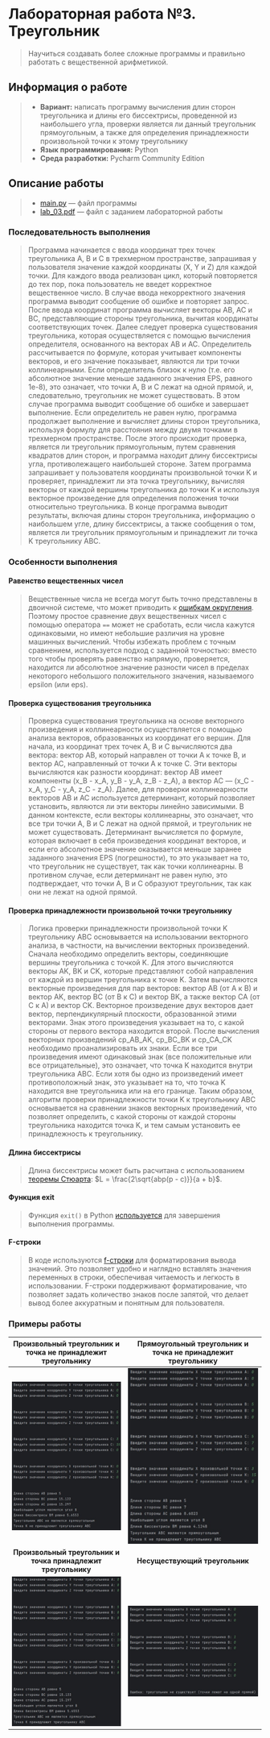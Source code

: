 # Лабораторная работа №3. Треугольник

> Научиться создавать более сложные программы и правильно работать с вещественной арифметикой.

## Информация о работе
> - **Вариант:** написать программу вычисления длин сторон треугольника и длины его биссектрисы, проведенной из наибольшего угла, проверки является ли данный треугольник прямоугольным, а также для определения принадлежности произвольной точки к этому треугольнику
> - **Язык программирования:** Python
> - **Среда разработки:** Pycharm Community Edition

## Описание работы
> - [main.py](https://github.com/Kori-Tamashi/bmstu/blob/first_semester/first_semester/programming/lab_03/code/main.py) — файл программы
> - [lab_03.pdf](https://github.com/Kori-Tamashi/bmstu/blob/first_semester/first_semester/programming/lab_03/documents/lab_03.pdf) — файл с заданием лабораторной работы

### Последовательность выполнения

> Программа начинается с ввода координат трех точек треугольника A, B и C в трехмерном пространстве, запрашивая у пользователя значение каждой координаты (X, Y и Z) для каждой точки. Для каждого ввода реализован цикл, который повторяется до тех пор, пока пользователь не введет корректное вещественное число. В случае ввода некорректного значения программа выводит сообщение об ошибке и повторяет запрос. После ввода координат программа вычисляет векторы AB, AC и BC, представляющие стороны треугольника, вычитая координаты соответствующих точек. Далее следует проверка существования треугольника, которая осуществляется с помощью вычисления определителя, основанного на векторах AB и AC. Определитель рассчитывается по формуле, которая учитывает компоненты векторов, и его значение показывает, являются ли три точки коллинеарными. Если определитель близок к нулю (т.е. его абсолютное значение меньше заданного значения EPS, равного 1e-8), это означает, что точки A, B и C лежат на одной прямой, и, следовательно, треугольник не может существовать. В этом случае программа выводит сообщение об ошибке и завершает выполнение. Если определитель не равен нулю, программа продолжает выполнение и вычисляет длины сторон треугольника, используя формулу для расстояния между двумя точками в трехмерном пространстве. После этого происходит проверка, является ли треугольник прямоугольным, путем сравнения квадратов длин сторон, и программа находит длину биссектрисы угла, противолежащего наибольшей стороне. Затем программа запрашивает у пользователя координаты произвольной точки K и проверяет, принадлежит ли эта точка треугольнику, вычисляя векторы от каждой вершины треугольника до точки K и используя векторное произведение для определения положения точки относительно треугольника. В конце программа выводит результаты, включая длины сторон треугольника, информацию о наибольшем угле, длину биссектрисы, а также сообщения о том, является ли треугольник прямоугольным и принадлежит ли точка K треугольнику ABC.

### Особенности выполнения

#### Равенство вещественных чисел

> Вещественные числа не всегда могут быть точно представлены в двоичной системе, что может приводить к [ошибкам округления](https://ru.stackoverflow.com/questions/887818/%D0%9A%D0%B0%D0%BA-%D0%BF%D1%80%D0%BE%D0%B2%D0%B5%D1%80%D0%B8%D1%82%D1%8C-%D0%BD%D0%B0-%D1%80%D0%B0%D0%B2%D0%BD%D0%BE%D1%81%D1%82%D1%8C-%D0%B4%D0%B2%D0%B0-%D0%B2%D0%B5%D1%89%D0%B5%D1%81%D1%82%D0%B2%D0%B5%D0%BD%D0%BD%D1%8B%D1%85-%D1%87%D0%B8%D1%81%D0%BB%D0%B0-%D0%B2-%D1%8F%D0%B7%D1%8B%D0%BA%D0%B5-%D0%A1%D0%B8). Поэтому простое сравнение двух вещественных чисел с помощью оператора `==` может не сработать, если числа кажутся одинаковыми, но имеют небольшие различия на уровне машинных вычислений. Чтобы избежать проблем с точным сравнением, используется подход с заданной точностью: вместо того чтобы проверять равенство напрямую, проверяется, находится ли абсолютное значение разности чисел в пределах некоторого небольшого положительного значения, называемого epsilon (или eps).

#### Проверка существования треугольника

> Проверка существования треугольника на основе векторного произведения и коллинеарности осуществляется с помощью анализа векторов, образованных из координат его вершин. Для начала, из координат трех точек A, B и C вычисляются два вектора: вектор AB, который направлен от точки A к точке B, и вектор AC, направленный от точки A к точке C. Эти векторы вычисляются как разности координат: вектор AB имеет компоненты (x_B - x_A, y_B - y_A, z_B - z_A), а вектор AC — (x_C - x_A, y_C - y_A, z_C - z_A). Далее, для проверки коллинеарности векторов AB и AC используется детерминант, который позволяет установить, являются ли эти векторы линейно зависимыми. В данном контексте, если векторы коллинеарны, это означает, что все три точки A, B и C лежат на одной прямой, и треугольник не может существовать. Детерминант вычисляется по формуле, которая включает в себя произведения координат векторов, и если его абсолютное значение оказывается меньше заранее заданного значения EPS (погрешности), то это указывает на то, что треугольник не существует, так как точки коллинеарны. В противном случае, если детерминант не равен нулю, это подтверждает, что точки A, B и C образуют треугольник, так как они не лежат на одной прямой. 

#### Проверка принадлежности произвольной точки треугольнику

> Логика проверки принадлежности произвольной точки K треугольнику ABC основывается на использовании векторного анализа, в частности, на вычислении векторных произведений. Сначала необходимо определить векторы, соединяющие вершины треугольника с точкой K. Для этого вычисляются векторы AK, BK и CK, которые представляют собой направления от каждой из вершин треугольника к точке K. Затем вычисляются векторные произведения для пар векторов: вектор AB (от A к B) и вектор AK, вектор BC (от B к C) и вектор BK, а также вектор CA (от C к A) и вектор CK. Векторное произведение двух векторов дает вектор, перпендикулярный плоскости, образованной этими векторами. Знак этого произведения указывает на то, с какой стороны от первого вектора находится второй. После вычисления векторных произведений cp_AB_AK, cp_BC_BK и cp_CA_CK необходимо проанализировать их знаки. Если все три произведения имеют одинаковый знак (все положительные или все отрицательные), это означает, что точка K находится внутри треугольника ABC. Если хотя бы одно из произведений имеет противоположный знак, это указывает на то, что точка K находится вне треугольника или на его границе. Таким образом, алгоритм проверки принадлежности точки K к треугольнику ABC основывается на сравнении знаков векторных произведений, что позволяет определить, с какой стороны от каждой стороны треугольника находится точка K, и тем самым установить ее принадлежность к треугольнику.

#### Длина биссектрисы

> Длина биссектрисы может быть расчитана с использованием [теоремы Стюарта](https://ru.wikipedia.org/wiki/%D0%91%D0%B8%D1%81%D1%81%D0%B5%D0%BA%D1%82%D1%80%D0%B8%D1%81%D0%B0): $L = \frac{2\sqrt{abp(p - c)}}{a + b}$.

#### Функция exit

> Функция `exit()` в Python [используется](https://sky.pro/media/raznicza-mezhdu-exit-i-sys-exit-v-python/) для завершения выполнения программы.

#### F-строки

> В коде используются [f-строки](https://sky.pro/wiki/python/formatirovanie-strok-v-python-f-string/) для форматирования вывода значений. Это позволяет удобно и наглядно вставлять значения переменных в строки, обеспечивая читаемость и легкость в использовании. F-строки поддерживают форматирование, что позволяет задать количество знаков после запятой, что делает вывод более аккуратным и понятным для пользователя.

### Примеры работы

| Произвольный треугольник и точка не принадлежит треугольнику | Прямоугольный треугольник и точка не принадлежит треугольнику |
|:------------------------------------------------------------:|:-------------------------------------------------------------:|
|                ![example](images/image1.jpg)                 |                 ![example](images/image2.jpg)                 |
|  **Произвольный треугольник и точка принадлежит треугольнику**   |                **Несуществующий треугольник**                 |
|        ![example](images/image4.jpg)                         |               ![example](images/image3.jpg)               |

